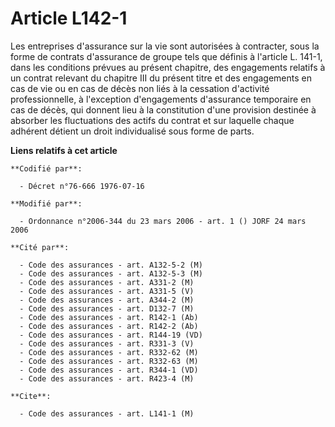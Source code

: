 # Article L142-1

Les entreprises d'assurance sur la vie sont autorisées à contracter, sous la forme de contrats d'assurance de groupe tels que
définis à l'article L. 141-1, dans les conditions prévues au présent chapitre, des engagements relatifs à un contrat relevant
du chapitre III du présent titre et des engagements en cas de vie ou en cas de décès non liés à la cessation d'activité
professionnelle, à l'exception d'engagements d'assurance temporaire en cas de décès, qui donnent lieu à la constitution d'une
provision destinée à absorber les fluctuations des actifs du contrat et sur laquelle chaque adhérent détient un droit
individualisé sous forme de parts.

**Liens relatifs à cet article**

	**Codifié par**:

	  - Décret n°76-666 1976-07-16

	**Modifié par**:

	  - Ordonnance n°2006-344 du 23 mars 2006 - art. 1 () JORF 24 mars 2006

	**Cité par**:

	  - Code des assurances - art. A132-5-2 (M)
	  - Code des assurances - art. A132-5-3 (M)
	  - Code des assurances - art. A331-2 (M)
	  - Code des assurances - art. A331-5 (V)
	  - Code des assurances - art. A344-2 (M)
	  - Code des assurances - art. D132-7 (M)
	  - Code des assurances - art. R142-1 (Ab)
	  - Code des assurances - art. R142-2 (Ab)
	  - Code des assurances - art. R144-19 (VD)
	  - Code des assurances - art. R331-3 (V)
	  - Code des assurances - art. R332-62 (M)
	  - Code des assurances - art. R332-63 (M)
	  - Code des assurances - art. R344-1 (VD)
	  - Code des assurances - art. R423-4 (M)

	**Cite**:

	  - Code des assurances - art. L141-1 (M)
